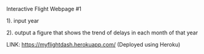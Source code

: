 Interactive Flight Webpage #1

1). input year 

2). output a figure that shows the trend of delays in each month of that year 

LINK: https://myflightdash.herokuapp.com/ 
(Deployed using Heroku)
